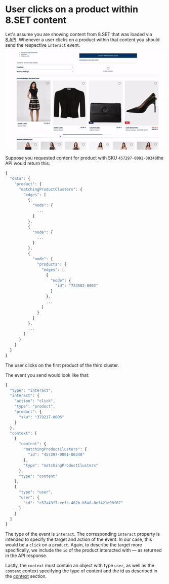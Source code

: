 # User clicks on a product within 8.SET content

Let's assume you are showing content from 8.SET that was loaded via [8.API](../../../api/examples/8.set.md). Whenever a user clicks on a product within that content you should send the respective `interact` event.

![](../../../.gitbook/assets/interactProduct.gif)

Suppose you requested content for product with SKU `457297-0001-00340`the API would return this:

```javascript
{
  "data": {
    "product": {
      "matchingProductClusters": {
        "edges": [
          {
            "node": {
              ...
            }
          },
          {
            "node": {
              ...
            }
          },
          {
            "node": {
              "products": {
                "edges": [
                  {
                    "node": {
                      "id": "724502-0002"
                    }
                  },
                  ...
                ]
              }
            }
          },
          ...
        ]
      }
    }
  }
}
```

The user clicks on the first product of the third cluster.

The event you send would look like that:

```javascript
{
  "type": "interact",
  "interact": {
    "action": "click",
    "type": "product",
    "product": {
      "sku": "379217-0006"
    }
  },
  "context": [
    {
      "content": {
        "matchingProductClusters": {
          "id": "457297-0001-00340"
        },
        "type": "matchingProductClusters"
      },
      "type": "content"
    },
    {
      "type": "user",
      "user": {
        "id": "c57a43f7-eefc-462b-b5a8-0ef421e90f67"
      }
    }
  ]
}
```

The type of the event is `interact`. The corresponding `interact` property is intended to specify the target and action of the event. In our case, this would be a `click` on a  `product`. Again, to describe the target more specifically, we include the `id` of the product interacted with — as returned in the API response.

Lastly, the `context` must contain an object with type `user`, as well as the `content` context specifying the type of content and the id as described in the [context](../../general/context.md) section.
